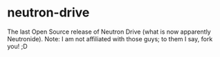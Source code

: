 neutron-drive
=============

The last Open Source release of Neutron Drive (what is now apparently Neutronide). Note: I am not affiliated with those guys; to them I say, fork you! ;D